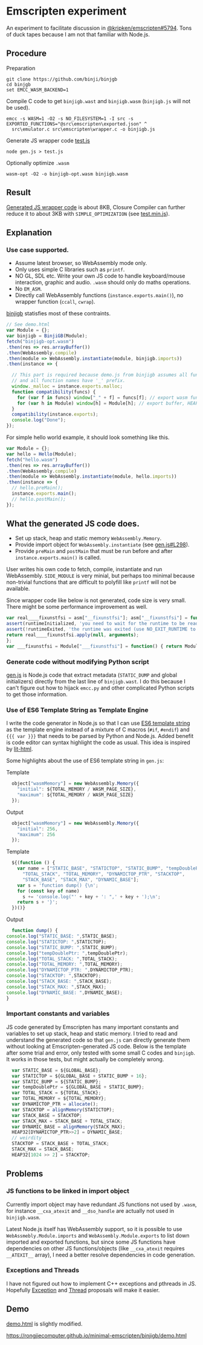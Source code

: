# Emscripten experiment

An experiment to facilitate discussion in [@kripken/emscripten#5794](https://github.com/kripken/emscripten/issues/5794).
Tons of duck tapes because I am not that familiar with Node.js.

## Procedure

Preparation

```
git clone https://github.com/binji/binjgb
cd binjgb
set EMCC_WASM_BACKEND=1
```

Compile C code to get `binjigb.wast` and `binjigb.wasm` (`binjigb.js` will not be used).

```
emcc -s WASM=1 -O2 -s NO_FILESYSTEM=1 -I src -s EXPORTED_FUNCTIONS="@src\emscripten\exported.json" ^
  src\emulator.c src\emscripten\wrapper.c -o binjigb.js
```

Generate JS wrapper code [test.js](test.js)

```
node gen.js > test.js
```

Optionally optimize `.wasm`

```
wasm-opt -O2 -o binjigb-opt.wasm binjigb.wasm
```

## Result

[Generated JS wrapper code](binjigb/test.js) is about 8KB, Closure Compiler can further reduce it to about 3KB with
`SIMPLE_OPTIMIZATION` (see [test.min.js](binjigb/test.min.js)).

## Explanation

### Use case supported.

- Assume latest browser, so WebAssembly mode only.
- Only uses simple C libraries such as `printf`.
- NO GL, SDL etc. Write your own JS code to handle keyboard/mouse interaction, graphic and audio.
  `.wasm` should only do maths operations.
- No `EM_ASM`.
- Directly call WebAssembly functions (`instance.exports.main()`), no wrapper function (`ccall`, `cwrap`).
  
[binjigb](https://github.com/binji/binjgb) statisfies most of these contraints.

```js
// See demo.html
var Module = {};
var binjigb = BinjiGB(Module);
fetch("binjigb-opt.wasm")
.then(res => res.arrayBuffer())
.then(WebAssembly.compile)
.then(module => WebAssembly.instantiate(module, binjigb.imports))
.then(instance => {

  // This part is required because demo.js from binjigb assumes all functions are exported globally
  // and all function names have '_' prefix.
  window._malloc = instance.exports.malloc;
  function compatibility(funcs) {
    for (var f in funcs) window["_" + f] = funcs[f]; // export wasm functions
    for (var h in Module) window[h] = Module[h]; // export buffer, HEAP*
  }
  compatibility(instance.exports);
  console.log("Done");
});
```

For simple hello world example, it should look something like this.

```js
var Module = {};
var hello = Hello(Module);
fetch("hello.wasm")
.then(res => res.arrayBuffer())
.then(WebAssembly.compile)
.then(module => WebAssembly.instantiate(module, hello.imports))
.then(instance => {
  // hello.preMain();
  instance.exports.main();
  // hello.postMain();
});
```

## What the generated JS code does.

- Set up stack, heap and static memory `WebAssembly.Memory`.
- Provide import object for `WebAssembly.instantiate` (see [gen.js#L298](gen.js#L298)).
- Provide `preMain` and `postMain` that must be run before and after `instance.exports.main()` is called.

User writes his own code to fetch, compile, instantiate and run WebAssembly.
`SIDE_MODULE` is very minial, but perhaps too minimal because non-trivial functions that are difficult to polyfill
like `printf` will not be available.

Since wrapper code like below is not generated, code size is very small. There might be some performance improvement as well.

```js
var real____fixunstfsi = asm["__fixunstfsi"]; asm["__fixunstfsi"] = function() {
assert(runtimeInitialized, 'you need to wait for the runtime to be ready (e.g. wait for main() to be called)');
assert(!runtimeExited, 'the runtime was exited (use NO_EXIT_RUNTIME to keep it alive after main() exits)');
return real____fixunstfsi.apply(null, arguments);
};
var ___fixunstfsi = Module["___fixunstfsi"] = function() { return Module["asm"]["__fixunstfsi"].apply(null, arguments) };
```

### Generate code without modifying Python script

[gen.js](gen.js) is Node.js code that extract metadata (`STATIC_DUMP` and global initializers) directly from the last line of
`binjigb.wast`. I do this because I can't figure out how to hijack `emcc.py` and other complicated Python scripts to get
those information.

### Use of ES6 Template String as Template Engine

I write the code generator in Node.js so that I can use
[ES6 template string](https://developer.mozilla.org/en-US/docs/Web/JavaScript/Reference/Template_literals)
as the template engine instead of a mixture of C macros (`#if`, `#endif`) and `{{{ var }}}` that needs to be parsed by Python and Node.js.
Added benefit is code editor can syntax highlight the code as usual. This idea is inspired by
[lit-html](https://github.com/PolymerLabs/lit-html).

Some highlights about the use of ES6 template string in `gen.js`:

Template

```js
  object["wasmMemory"] = new WebAssembly.Memory({
    "initial": ${TOTAL_MEMORY / WASM_PAGE_SIZE},
    "maximum": ${TOTAL_MEMORY / WASM_PAGE_SIZE}
  });
```

Output

```js
  object["wasmMemory"] = new WebAssembly.Memory({
    "initial": 256,
    "maximum": 256
  });
```

Template

```js
  ${(function () {
    var name = ["STATIC_BASE", "STATICTOP", "STATIC_BUMP", "tempDoublePtr",
      "TOTAL_STACK", "TOTAL_MEMORY", "DYNAMICTOP_PTR", "STACKTOP",
      "STACK_BASE", "STACK_MAX", "DYNAMIC_BASE"];
    var s = 'function dump() {\n';
    for (const key of name)
      s += 'console.log("' + key + ': ",' + key + ');\n';
    return s + '}';
  })()}
```

Output

```js
  function dump() {
console.log("STATIC_BASE: ",STATIC_BASE);
console.log("STATICTOP: ",STATICTOP);
console.log("STATIC_BUMP: ",STATIC_BUMP);
console.log("tempDoublePtr: ",tempDoublePtr);
console.log("TOTAL_STACK: ",TOTAL_STACK);
console.log("TOTAL_MEMORY: ",TOTAL_MEMORY);
console.log("DYNAMICTOP_PTR: ",DYNAMICTOP_PTR);
console.log("STACKTOP: ",STACKTOP);
console.log("STACK_BASE: ",STACK_BASE);
console.log("STACK_MAX: ",STACK_MAX);
console.log("DYNAMIC_BASE: ",DYNAMIC_BASE);
}
```

### Important constants and variables

JS code generated by Emscripten has many important constants and variables to set up stack, heap and static memory. I
tried to read and understand the generated code so that `gen.js` can directly generate them without looking at Emscripten-generated
JS code. Below is the template after some trial and error, only tested with some small C codes and `binjigb`. It works in those tests,
but might actually be completely wrong.

```js
  var STATIC_BASE = ${GLOBAL_BASE};
  var STATICTOP = ${GLOBAL_BASE + STATIC_BUMP + 16};
  var STATIC_BUMP = ${STATIC_BUMP};
  var tempDoublePtr = ${GLOBAL_BASE + STATIC_BUMP};
  var TOTAL_STACK = ${TOTAL_STACK};
  var TOTAL_MEMORY = ${TOTAL_MEMORY};
  var DYNAMICTOP_PTR = allocate();
  var STACKTOP = alignMemory(STATICTOP);
  var STACK_BASE = STACKTOP;
  var STACK_MAX = STACK_BASE + TOTAL_STACK;
  var DYNAMIC_BASE = alignMemory(STACK_MAX);
  HEAP32[DYNAMICTOP_PTR>>2] = DYNAMIC_BASE;
  // weirdity
  STACKTOP = STACK_BASE + TOTAL_STACK;
  STACK_MAX = STACK_BASE;
  HEAP32[1024 >> 2] = STACKTOP;
```

## Problems

### JS functions to be linked in import object

Currently import object may have redundant JS functions not used by `.wasm`, for instance `__cxa_atexit` and `__dso_handle`
are actually not used in `binjigb.wasm`.

Latest Node.js itself has WebAssembly support, so it is possible to use `WebAssmebly.Module.imports` and `WebAssembly.Module.exports`
to list down imported and exported functions, but since some JS functions have dependencies on other JS functions/objects (like
`__cxa_atexit` requires `__ATEXIT__` array), I need a better resolve dependencies in code generation.

### Exceptions and Threads

I have not figured out how to implement C++ exceptions and pthreads in JS. Hopefully
[Exception](https://github.com/WebAssembly/exception-handling) and
[Thread](https://github.com/WebAssembly/threads) proposals will make it easier.

## Demo

[demo.html](binjigb/demo.html) is slightly modified.

https://rongjiecomputer.github.io/minimal-emscripten/binjigb/demo.html
